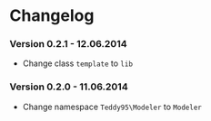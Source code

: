 # Changelog

### Version 0.2.1 - 12.06.2014

- Change class `template` to `lib`

### Version 0.2.0 - 11.06.2014

- Change namespace `Teddy95\Modeler` to `Modeler`

